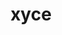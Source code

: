 ---
title: "xyce"
layout: cache
categories: [package, develop-2024-10-27]
meta: {"versions": ["7.8.0"], "compilers": ["gcc@=11.4.0", "gcc@=9.4.0", "oneapi@=2024.2.1"], "oss": ["ubuntu20.04", "ubuntu22.04"], "platforms": ["linux"], "targets": ["neoverse_v1", "neoverse_v2", "ppc64le", "x86_64_v3"], "stacks": ["e4s", "e4s-neoverse-v2", "e4s-neoverse_v1", "e4s-oneapi", "e4s-power", "root"], "num_specs": 5, "num_specs_by_stack": {"root": 5, "e4s-power": 1, "e4s-neoverse_v1": 1, "e4s-neoverse-v2": 1, "e4s": 1, "e4s-oneapi": 1}}
spec_details: [{"hash": "5xwzdo6iprihovq2336numonqfyb67jo", "compiler": "gcc@=9.4.0", "versions": ["7.8.0"], "os": "ubuntu20.04", "platform": "linux", "target": "ppc64le", "variants": ["build_system=cmake", "build_type=Release", "cxxstd=11", "generator=make", "~ipo", "+mpi", "patches=4d47cd1", "~plugin", "+pymi", "+pymi_static_tpls", "+shared"], "stacks": ["root", "e4s-power"], "size": "-", "tarball": "https://binaries.spack.io/develop-2024-10-27/build_cache/linux-ubuntu20.04-ppc64le/gcc-9.4.0/xyce-7.8.0/linux-ubuntu20.04-ppc64le-gcc-9.4.0-xyce-7.8.0-5xwzdo6iprihovq2336numonqfyb67jo.spack"}, {"hash": "7577gerheqseyvmhke44easbpauuzmoi", "compiler": "gcc@=11.4.0", "versions": ["7.8.0"], "os": "ubuntu22.04", "platform": "linux", "target": "neoverse_v1", "variants": ["build_system=cmake", "build_type=Release", "cxxstd=11", "generator=make", "~ipo", "+mpi", "patches=4d47cd1", "~plugin", "+pymi", "+pymi_static_tpls", "+shared"], "stacks": ["e4s-neoverse_v1", "root"], "size": "-", "tarball": "https://binaries.spack.io/develop-2024-10-27/build_cache/linux-ubuntu22.04-neoverse_v1/gcc-11.4.0/xyce-7.8.0/linux-ubuntu22.04-neoverse_v1-gcc-11.4.0-xyce-7.8.0-7577gerheqseyvmhke44easbpauuzmoi.spack"}, {"hash": "ndkmb3xglckh6ystvjupwkx6j6n25dbw", "compiler": "gcc@=11.4.0", "versions": ["7.8.0"], "os": "ubuntu22.04", "platform": "linux", "target": "neoverse_v2", "variants": ["build_system=cmake", "build_type=Release", "cxxstd=11", "generator=make", "~ipo", "+mpi", "patches=4d47cd1", "~plugin", "+pymi", "+pymi_static_tpls", "+shared"], "stacks": ["root", "e4s-neoverse-v2"], "size": "-", "tarball": "https://binaries.spack.io/develop-2024-10-27/build_cache/linux-ubuntu22.04-neoverse_v2/gcc-11.4.0/xyce-7.8.0/linux-ubuntu22.04-neoverse_v2-gcc-11.4.0-xyce-7.8.0-ndkmb3xglckh6ystvjupwkx6j6n25dbw.spack"}, {"hash": "5zrbgzopvrx2hotmux42drgiiiwk6rql", "compiler": "gcc@=11.4.0", "versions": ["7.8.0"], "os": "ubuntu22.04", "platform": "linux", "target": "x86_64_v3", "variants": ["build_system=cmake", "build_type=Release", "cxxstd=11", "generator=make", "~ipo", "+mpi", "patches=4d47cd1", "~plugin", "+pymi", "+pymi_static_tpls", "+shared"], "stacks": ["root", "e4s"], "size": "-", "tarball": "https://binaries.spack.io/develop-2024-10-27/build_cache/linux-ubuntu22.04-x86_64_v3/gcc-11.4.0/xyce-7.8.0/linux-ubuntu22.04-x86_64_v3-gcc-11.4.0-xyce-7.8.0-5zrbgzopvrx2hotmux42drgiiiwk6rql.spack"}, {"hash": "qqhd26zgcftxbxphcebh25tquyolb4hg", "compiler": "oneapi@=2024.2.1", "versions": ["7.8.0"], "os": "ubuntu22.04", "platform": "linux", "target": "x86_64_v3", "variants": ["build_system=cmake", "build_type=Release", "cxxstd=11", "generator=make", "~ipo", "+mpi", "patches=4d47cd1", "~plugin", "+pymi", "+pymi_static_tpls", "+shared"], "stacks": ["e4s-oneapi", "root"], "size": "-", "tarball": "https://binaries.spack.io/develop-2024-10-27/build_cache/linux-ubuntu22.04-x86_64_v3/oneapi-2024.2.1/xyce-7.8.0/linux-ubuntu22.04-x86_64_v3-oneapi-2024.2.1-xyce-7.8.0-qqhd26zgcftxbxphcebh25tquyolb4hg.spack"}]
---